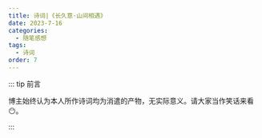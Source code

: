 ```yaml
---
title: 诗词|《长久意·山间相遇》
date: 2023-7-16
categories: 
  - 随笔感想
tags: 
  - 诗词
order: 7
---
```


::: tip 前言

 博主始终认为本人所作诗词均为消遣的产物，无实际意义。请大家当作笑话来看😶。

:::

<Poem t="《长久意·山间相遇》" :p="['白鸟云书卷，潭间清泉流','竹蝶残柯影，青山空悠悠','纤风拂鬓发，探身浅步走','低眉含羞笑，君执桂香手','幽坐抹玉琴，指上弦音奏','蓬莱同寂寥，倾耳泪下眸','月起花飘落，曲散星浮游','愿君莫归去，人间情可留']"/>

